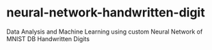 # neural-network-handwritten-digit
Data Analysis and Machine Learning using custom Neural Network of MNIST DB Handwritten Digits
